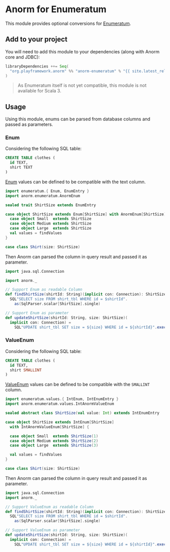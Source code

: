 <!--- Copyright (C) from 2022 The Play Framework Contributors <https://github.com/playframework>, 2011-2021 Lightbend Inc. <https://www.lightbend.com> -->

# Anorm for Enumeratum

This module provides optional conversions for [Enumeratum](https://github.com/lloydmeta/enumeratum).

## Add to your project

You will need to add this module to your dependencies (along with Anorm core and JDBC): 

```scala
libraryDependencies ++= Seq(
  "org.playframework.anorm" %% "anorm-enumeratum" % "{{ site.latest_release }}"
)
```

> As Enumeratum itself is not yet compatible, this module is not available for Scala 3.

## Usage

Using this module, enums can be parsed from database columns and passed as parameters.

### Enum

Considering the following SQL table:

```sql
CREATE TABLE clothes (
  id TEXT,
  shirt TEXT
)
```

[Enum](https://javadoc.io/doc/com.beachape/enumeratum_2.13/latest/enumeratum/Enum.html) values can be defined to be compatible with the text column.

```scala
import enumeratum.{ Enum, EnumEntry }
import anorm.enumeratum.AnormEnum

sealed trait ShirtSize extends EnumEntry

case object ShirtSize extends Enum[ShirtSize] with AnormEnum[ShirtSize] {
  case object Small  extends ShirtSize
  case object Medium extends ShirtSize
  case object Large  extends ShirtSize
  val values = findValues
}

case class Shirt(size: ShirtSize)
```

Then Anorm can parsed the column in query result and passed it as parameter.

```scala
import java.sql.Connection

import anorm._

// Support Enum as readable Column
def findShirtSize(shirtId: String)(implicit con: Connection): ShirtSize =
  SQL"SELECT size FROM shirt_tbl WHERE id = $shirtId".
    as(SqlParser.scalar[ShirtSize].single)

// Support Enum as parameter
def updateShirtSize(shirtId: String, size: ShirtSize)(
  implicit con: Connection) =
    SQL"UPDATE shirt_tbl SET size = ${size} WHERE id = ${shirtId}".execute()
```

### ValueEnum

Considering the following SQL table:

```sql
CREATE TABLE clothes (
  id TEXT,
  shirt SMALLINT
)
```

[ValueEnum](https://javadoc.io/doc/com.beachape/enumeratum_2.13/latest/enumeratum/values/ValueEnum.html) values can be defined to be compatible with the `SMALLINT` column.

```scala
import enumeratum.values.{ IntEnum, IntEnumEntry }
import anorm.enumeratum.values.IntAnormValueEnum

sealed abstract class ShirtSize(val value: Int) extends IntEnumEntry

case object ShirtSize extends IntEnum[ShirtSize]
  with IntAnormValueEnum[ShirtSize] {

  case object Small  extends ShirtSize(1)
  case object Medium extends ShirtSize(2)
  case object Large  extends ShirtSize(3)

  val values = findValues
}

case class Shirt(size: ShirtSize)
```

Then Anorm can parsed the column in query result and passed it as parameter.

```scala
import java.sql.Connection
import anorm._

// Support ValueEnum as readable Column
def findShirtSize(shirtId: String)(implicit con: Connection): ShirtSize =
  SQL"SELECT size FROM shirt_tbl WHERE id = $shirtId".
    as(SqlParser.scalar[ShirtSize].single)

// Support ValueEnum as parameter
def updateShirtSize(shirtId: String, size: ShirtSize)(
  implicit con: Connection) =
    SQL"UPDATE shirt_tbl SET size = ${size} WHERE id = ${shirtId}".execute()
```